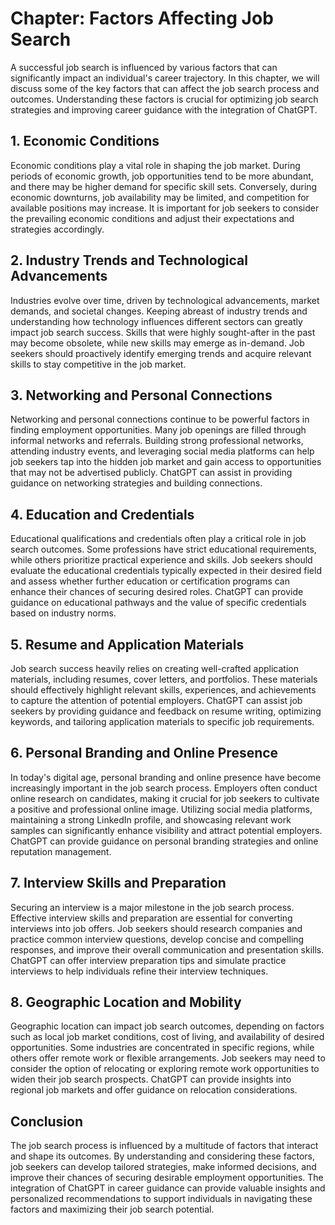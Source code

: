 Chapter: Factors Affecting Job Search
=====================================

A successful job search is influenced by various factors that can significantly impact an individual's career trajectory. In this chapter, we will discuss some of the key factors that can affect the job search process and outcomes. Understanding these factors is crucial for optimizing job search strategies and improving career guidance with the integration of ChatGPT.

**1. Economic Conditions**
--------------------------

Economic conditions play a vital role in shaping the job market. During periods of economic growth, job opportunities tend to be more abundant, and there may be higher demand for specific skill sets. Conversely, during economic downturns, job availability may be limited, and competition for available positions may increase. It is important for job seekers to consider the prevailing economic conditions and adjust their expectations and strategies accordingly.

**2. Industry Trends and Technological Advancements**
-----------------------------------------------------

Industries evolve over time, driven by technological advancements, market demands, and societal changes. Keeping abreast of industry trends and understanding how technology influences different sectors can greatly impact job search success. Skills that were highly sought-after in the past may become obsolete, while new skills may emerge as in-demand. Job seekers should proactively identify emerging trends and acquire relevant skills to stay competitive in the job market.

**3. Networking and Personal Connections**
------------------------------------------

Networking and personal connections continue to be powerful factors in finding employment opportunities. Many job openings are filled through informal networks and referrals. Building strong professional networks, attending industry events, and leveraging social media platforms can help job seekers tap into the hidden job market and gain access to opportunities that may not be advertised publicly. ChatGPT can assist in providing guidance on networking strategies and building connections.

**4. Education and Credentials**
--------------------------------

Educational qualifications and credentials often play a critical role in job search outcomes. Some professions have strict educational requirements, while others prioritize practical experience and skills. Job seekers should evaluate the educational credentials typically expected in their desired field and assess whether further education or certification programs can enhance their chances of securing desired roles. ChatGPT can provide guidance on educational pathways and the value of specific credentials based on industry norms.

**5. Resume and Application Materials**
---------------------------------------

Job search success heavily relies on creating well-crafted application materials, including resumes, cover letters, and portfolios. These materials should effectively highlight relevant skills, experiences, and achievements to capture the attention of potential employers. ChatGPT can assist job seekers by providing guidance and feedback on resume writing, optimizing keywords, and tailoring application materials to specific job requirements.

**6. Personal Branding and Online Presence**
--------------------------------------------

In today's digital age, personal branding and online presence have become increasingly important in the job search process. Employers often conduct online research on candidates, making it crucial for job seekers to cultivate a positive and professional online image. Utilizing social media platforms, maintaining a strong LinkedIn profile, and showcasing relevant work samples can significantly enhance visibility and attract potential employers. ChatGPT can provide guidance on personal branding strategies and online reputation management.

**7. Interview Skills and Preparation**
---------------------------------------

Securing an interview is a major milestone in the job search process. Effective interview skills and preparation are essential for converting interviews into job offers. Job seekers should research companies and practice common interview questions, develop concise and compelling responses, and improve their overall communication and presentation skills. ChatGPT can offer interview preparation tips and simulate practice interviews to help individuals refine their interview techniques.

**8. Geographic Location and Mobility**
---------------------------------------

Geographic location can impact job search outcomes, depending on factors such as local job market conditions, cost of living, and availability of desired opportunities. Some industries are concentrated in specific regions, while others offer remote work or flexible arrangements. Job seekers may need to consider the option of relocating or exploring remote work opportunities to widen their job search prospects. ChatGPT can provide insights into regional job markets and offer guidance on relocation considerations.

**Conclusion**
--------------

The job search process is influenced by a multitude of factors that interact and shape its outcomes. By understanding and considering these factors, job seekers can develop tailored strategies, make informed decisions, and improve their chances of securing desirable employment opportunities. The integration of ChatGPT in career guidance can provide valuable insights and personalized recommendations to support individuals in navigating these factors and maximizing their job search potential.
